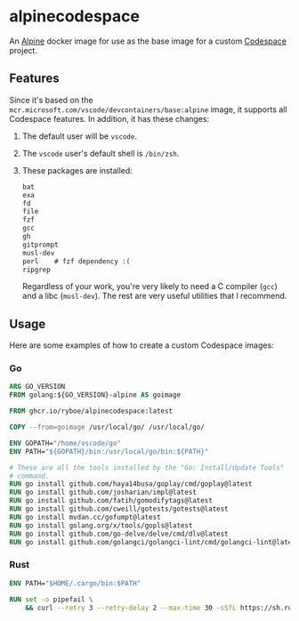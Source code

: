# alpinecodespace

An [Alpine](https://www.alpinelinux.org) docker image for use as the base image
for a custom [Codespace](https://github.com/features/codespaces) project.

## Features

Since it's based on the `mcr.microsoft.com/vscode/devcontainers/base:alpine`
image, it supports all Codespace features. In addition, it has these changes:

1. The default user will be `vscode`.
2. The `vscode` user's default shell is `/bin/zsh`.
3. These packages are installed:

   ```txt
   bat
   exa
   fd
   file
   fzf
   gcc
   gh
   gitprompt
   musl-dev
   perl    # fzf dependency :(
   ripgrep
   ```

   Regardless of your work, you're very likely to need a C compiler (`gcc`) and
   a libc (`musl-dev`). The rest are very useful utilities that I recommend.

## Usage

Here are some examples of how to create a custom Codespace images:

### Go

```dockerfile
ARG GO_VERSION
FROM golang:${GO_VERSION}-alpine AS goimage

FROM ghcr.io/ryboe/alpinecodespace:latest

COPY --from=goimage /usr/local/go/ /usr/local/go/

ENV GOPATH="/home/vscode/go"
ENV PATH="${GOPATH}/bin:/usr/local/go/bin:${PATH}"

# These are all the tools installed by the "Go: Install/Update Tools"
# command.
RUN go install github.com/haya14busa/goplay/cmd/goplay@latest
RUN go install github.com/josharian/impl@latest
RUN go install github.com/fatih/gomodifytags@latest
RUN go install github.com/cweill/gotests/gotests@latest
RUN go install mvdan.cc/gofumpt@latest
RUN go install golang.org/x/tools/gopls@latest
RUN go install github.com/go-delve/delve/cmd/dlv@latest
RUN go install github.com/golangci/golangci-lint/cmd/golangci-lint@latest
```

### Rust

```dockerfile
ENV PATH="$HOME/.cargo/bin:$PATH"

RUN set -o pipefail \
    && curl --retry 3 --retry-delay 2 --max-time 30 -sSfL https://sh.rustup.rs | sh -s -- -y
```
